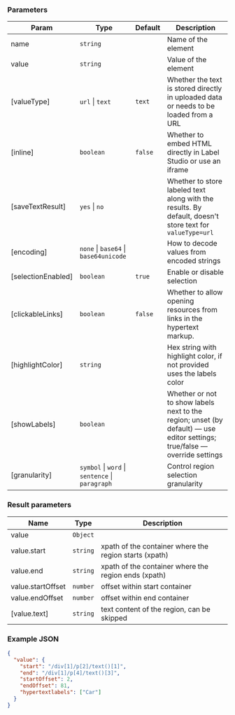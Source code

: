 ### Parameters

| Param | Type | Default | Description |
| --- | --- | --- | --- |
| name | <code>string</code> |  | Name of the element |
| value | <code>string</code> |  | Value of the element |
| [valueType] | <code>url</code> \| <code>text</code> | <code>text</code> | Whether the text is stored directly in uploaded data or needs to be loaded from a URL |
| [inline] | <code>boolean</code> | <code>false</code> | Whether to embed HTML directly in Label Studio or use an iframe |
| [saveTextResult] | <code>yes</code> \| <code>no</code> |  | Whether to store labeled text along with the results. By default, doesn't store text for `valueType=url` |
| [encoding] | <code>none</code> \| <code>base64</code> \| <code>base64unicode</code> |  | How to decode values from encoded strings |
| [selectionEnabled] | <code>boolean</code> | <code>true</code> | Enable or disable selection |
| [clickableLinks] | <code>boolean</code> | <code>false</code> | Whether to allow opening resources from links in the hypertext markup. |
| [highlightColor] | <code>string</code> |  | Hex string with highlight color, if not provided uses the labels color |
| [showLabels] | <code>boolean</code> |  | Whether or not to show labels next to the region; unset (by default) — use editor settings; true/false — override settings |
| [granularity] | <code>symbol</code> \| <code>word</code> \| <code>sentence</code> \| <code>paragraph</code> |  | Control region selection granularity |

### Result parameters

| Name | Type | Description |
| --- | --- | --- |
| value | <code>Object</code> |  |
| value.start | <code>string</code> | xpath of the container where the region starts (xpath) |
| value.end | <code>string</code> | xpath of the container where the region ends (xpath) |
| value.startOffset | <code>number</code> | offset within start container |
| value.endOffset | <code>number</code> | offset within end container |
| [value.text] | <code>string</code> | text content of the region, can be skipped |

### Example JSON
```json
{
  "value": {
    "start": "/div[1]/p[2]/text()[1]",
    "end": "/div[1]/p[4]/text()[3]",
    "startOffset": 2,
    "endOffset": 81,
    "hypertextlabels": ["Car"]
  }
}
```

